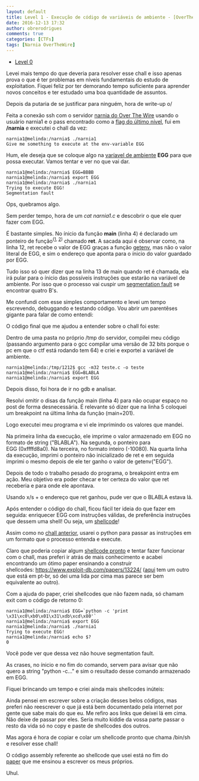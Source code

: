 ```yaml
---
layout: default
title: Level 1 - Execução de código de variáveis de ambiente - [OverTheWire CTF – Narnia]
date: 2016-12-13 17:32
author: obrerodrigues
comments: true
categories: [CTFs]
tags: [Narnia OverTheWire]
---
```

<ul>
    <li><a href="https://brerodrigues.github.io/ctfs/level-0-overthewire-ctf-narnia-write-up">Level 0</a></li>
</ul>

Levei mais tempo do que deveria para resolver esse chall e isso apenas prova o que é ter problemas em níveis fundamentais do estudo de exploitation. Fiquei feliz por ter demorando tempo suficiente para aprender novos conceitos e ter estudado uma boa quantidade de assuntos.

Depois da putaria de se justificar para ninguém, hora de write-up o/

Feita a conexão ssh com o servidor <a href="http://overthewire.org/wargames/narnia/">narnia do Over The Wire</a> usando o usuário narnia1 e o pass encontrado como a <a href="https://brerodrigues.github.io/ctfs/level-0-overthewire-ctf-narnia-write-up">flag do último nível</a>, fui em <strong>/narnia</strong> e executei o chall da vez:

```
narnia1@melinda:/narnia$ ./narnia1
Give me something to execute at the env-variable EGG
```

Hum, ele deseja que se coloque algo na <a href="https://www.todoespacoonline.com/w/2015/07/variaveis-de-ambiente-no-linux/">varíavel de ambiente</a> <strong>EGG</strong> para que possa executar. Vamos tentar e ver no que vai dar.

```
narnia1@melinda:/narnia$ EGG=BBBB
narnia1@melinda:/narnia$ export EGG
narnia1@melinda:/narnia$ ./narnia1
Trying to execute EGG!
Segmentation fault
```

Ops, quebramos algo.

Sem perder tempo, hora de um <em>cat narnia1.c</em> e descobrir o que ele quer fazer com EGG.

<script src="https://gist.github.com/anonymous/bfde74bdbf17ec578a47ff5cfeb8be08.js"></script>

É bastante simples. No ínicio da função <strong>main</strong> (linha 4) é declarado um ponteiro de função<sup>(<a href="http://www.dca.fee.unicamp.br/cursos/EA876/apostila/HTML/node144.html">1</a>, <a href="http://www.cprogramming.com/tutorial/function-pointers.html">2</a>)</sup> chamado <strong>ret</strong>. A sacada aqui é observar como, na linha 12, ret recebe o valor de EGG graças a função <a href="http://man7.org/linux/man-pages/man3/getenv.3.html">getenv</a>, mas não o valor literal de EGG, e sim o endereço que aponta para o ínicio do valor guardado por EGG.

Tudo isso só quer dizer que na linha 13 de main quando ret é chamada, ela irá pular para o ínicio das possíveis instruções que estarão na variável de ambiente. Por isso que o processo vai cuspir um <a href="https://en.wikipedia.org/wiki/Segmentation_fault">segmentation fault</a> se encontrar quatro B's.

Me confundi com esse simples comportamento e levei um tempo escrevendo, debuggando e testando código. Vou abrir um parentêses gigante para falar de como entendi:

O código final que me ajudou a entender sobre o chall foi este:

<script src="https://gist.github.com/anonymous/f1f7ffe8a22b12effaac19b591595362.js"></script>

Dentro de uma pasta no próprio /tmp do servidor, compilei meu código (passando argumento para o gcc compilar uma versão de 32 bits porque o pc em que o ctf está rodando tem 64) e criei e exportei a variável de ambiente.

```
narnia1@melinda:/tmp/1212$ gcc -m32 teste.c -o teste
narnia1@melinda:/narnia$ EGG=BLABLA
narnia1@melinda:/narnia$ export EGG
```

Depois disso, foi hora de ir no gdb e analisar.

<script src="https://gist.github.com/anonymous/7ffa379a0ab62461ec2ed533f94fdd0d.js"></script>

Resolvi omitir o disas da função main (linha 4) para não ocupar espaço no post de forma desnecessária. É relevante só dizer que na linha 5 coloquei um breakpoint na última linha da função (main+201).

Logo executei meu programa e vi ele imprimindo os valores que mandei.

Na primeira linha da execução, ele imprime o valor armazenado em EGG no formato de string ("BLABLA"). Na segunda, o ponteiro para EGG (0xffffd8a0). Na terceira, no formato inteiro (-10080). Na quarta linha da execução, imprimi o ponteiro não inicializado de ret e em seguida imprimi o mesmo depois de ele ter ganho o valor de getenv("EGG").

Depois de todo o trabalho pesado do programa, o breakpoint entra em ação. Meu objetivo era poder checar e ter certeza do valor que ret receberia e para onde ele apontava.

Usando x/s + o endereço que ret ganhou, pude ver que o BLABLA estava lá.

Após entender o código do chall, ficou fácil ter ideia do que fazer em seguida: enriquecer EGG com instruções válidas, de preferência instruções que dessem uma shell! Ou seja, um <a href="http://www.mentebinaria.com.br/zine/edicoes/1/ConstruindoShellcodes.txt">shellcode</a>!

Assim como no <a href="https://brerodrigues.github.io/ctfs/level-0-overthewire-ctf-narnia-write-up">chall anterior</a>, usarei o python para passar as instruções em um formato que o processo entenda e execute.

Claro que poderia copiar algum <a href="https://www.google.com.br/search?q=a+%2Fbin%2Fsh+shellcode&amp;oq=a+%2Fbin%2Fsh+shellcode&amp;aqs=chrome..69i57j69i58j69i60j69i64l3.7092j0j9&amp;sourceid=chrome&amp;es_sm=122&amp;ie=UTF-8">shellcode pronto</a> e tentar fazer funcionar com o chall, mas preferi ir atrás de mais conhecimento e acabei encontrando um ótimo paper ensinando a construir shellcodes: <a href="https://www.exploit-db.com/papers/13224/">https://www.exploit-db.com/papers/13224/</a> (<a href="http://www.mentebinaria.com.br/zine/edicoes/1/ConstruindoShellcodes.txt">aqui</a> tem um outro que está em pt-br, só dei uma lida por cima mas parece ser bem equivalente ao outro).

Com a ajuda do paper, criei shellcodes que não fazem nada, só chamam exit com o código de retorno 0:

```
narnia1@melinda:/narnia$ EGG=`python -c 'print \x31\xc0\xb0\x01\x31\xdb\xcd\x80'`
narnia1@melinda:/narnia$ export EGG
narnia1@melinda:/narnia$ ./narnia1
Trying to execute EGG!
narnia1@melinda:/narnia$ echo $?
0
```

Você pode ver que dessa vez não houve segmentation fault.

As crases, no ínicio e no fim do comando, servem para avisar que não quero a string "python -c..." e sim o resultado desse comando armazenado em EGG.

Fiquei brincando um tempo e criei ainda mais shellcodes inúteis:

<script src="https://gist.github.com/nick-belane/95b9827bace5dfc39bc5b66dd78489bd.js"></script>

Ainda pensei em escrever sobre a criação desses belos códigos, mas preferi não reescrever o que já está bem documentado pela internet por gente que sabe mais do que eu. Me refiro aos links que deixei lá em cima. Não deixe de passar por eles. Seria muito kiddie da vossa parte passar o resto da vida só no copy e paste de shellcodes dos outros.

Mas agora é hora de copiar e colar um shellcode pronto que chama /bin/sh e resolver esse chall!

O código assembly referente ao shellcode que usei está no fim do <a href="https://www.exploit-db.com/papers/13224/">paper</a> que me ensinou a escrever os meus próprios.

<script src="https://gist.github.com/nick-belane/37c8c62b1f2b469336b988c422dce776.js"></script>

Uhul.
